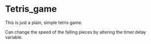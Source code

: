 # Tetris_game 

This is just a plain, simple tetris game.

Can change the speed of the falling pieces by altering the timer.delay variable.
